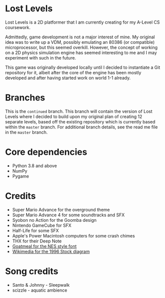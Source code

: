 # Lost Levels

Lost Levels is a 2D platformer that I am currently creating for my A-Level CS coursework.

Admittedly, game development is not a major interest of mine. My original idea was to write up a VDM, possibly emulating an 80386 (or compatible) microprocessor, but this seemed overkill. However, the concept of working on a 2D physics simulation engine has seemed interesting to me and I may experiment with such in the future.

This game was originally developed locally until I decided to instantiate a Git repository for it, albeit after the core of the engine has been mostly developed and after having started work on world 1-1 already.

# Branches
This is the `continued` branch. This branch will contain the version of Lost Levels where I decided to build upon my original plan of creating 12 separate levels, based off the existing repository which is currently based within the `master` branch. For additional branch details, see the read me file in the `master` branch.

# Core dependencies
- Python 3.8 and above
- NumPy
- Pygame

# Credits
- Super Mario Advance for the overground theme
- Super Mario Advance 4 for some soundtracks and SFX
- Syobon no Action for the Goomba design
- Nintendo GameCube for SFX
- Half-Life for some SFX
- Apple's Power Macintosh computers for some crash chimes
- THX for their Deep Note
- [Goatmeal for the NES style font](https://fontstruct.com/fontstructions/show/406653/nintendo_nes_font)
- [Wikimedia for the 1996 Stock diagram](https://commons.wikimedia.org/wiki/File:1996_Stock_Train_Diagram_(7-car).png)

# Song credits
- Santo & Johnny - Sleepwalk
- scizzle - aquatic ambience